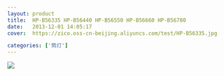 ```yaml
---
layout: product
title:  HP-B56335 HP-B56440 HP-B56550 HP-B56660 HP-B56780
date:   2013-12-01 14:05:17
cover:	https://zico.oss-cn-beijing.aliyuncs.com/test/HP-B56335.jpg

categories: ['筒灯']
---
```


![](https://zico.oss-cn-beijing.aliyuncs.com/test/kc81k.png)